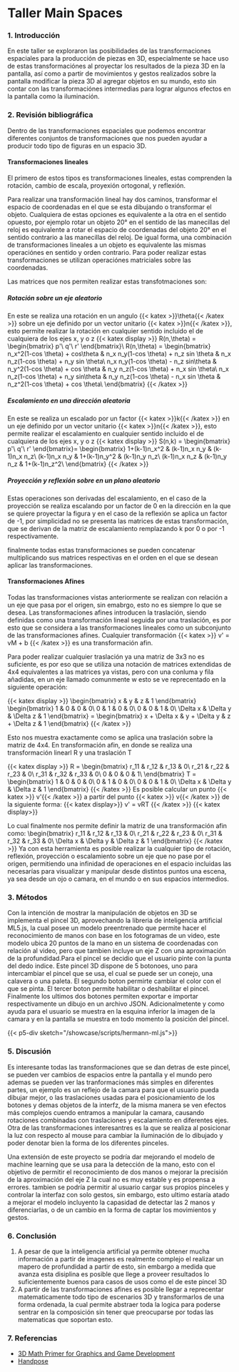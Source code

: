 # **Taller Main Spaces**




### **1. Introducción**

En este taller se exploraron las posibilidades de las transformaciones espaciales para la producción de piezas en 3D, especialmente se hace uso de estas transformaciónes al proyectar los resultados de la pieza 3D en la pantalla, así como a partir de movimientos y gestos realizados sobre la pantalla modificar la pieza 3D al agregar objetos en su mundo, esto sin contar con las transformaciónes intermedias para lograr algunos efectos en la pantalla como la iluminación. 

### **2. Revisión bibliográfica**

Dentro de las transformaciones espaciales que podemos encontrar diferentes conjuntos de transformaciones que nos pueden ayudar a producir todo tipo de figuras en un espacio 3D. 

#### Transformaciones lineales

El primero de estos tipos es transformaciones lineales, estas comprenden la rotación, cambio de escala, proyexión ortogonal, y reflexión.

Para realizar una transformación lineal hay dos caminos, transformar el espacio de coordenadas en el que se esta dibujando o transformar el objeto. Cualquiera de estas opciones es equivalente a la otra en el sentido opuesto, por ejemplo rotar un objeto 20° en el sentido de las manecillas del reloj es equivalente a rotar el espacio de coordenadas del objeto 20° en el sentido contrario a las manecillas del reloj. De igual forma, una combinación de transformaciones lineales a un objeto es equivalente las mismas operaciónes en sentido y orden contrario. Para poder realizar estas transformaciones se utilizan operaciónes matriciales sobre las coordenadas.

Las matrices que nos permiten realizar estas transfotmaciones son:
##### Rotación sobre un eje aleatorio
En este se realiza una rotación  en un angulo {{< katex >}}\theta{{< /katex >}} sobre un eje definido por un vector unitario {{< katex >}}n{{< /katex >}}, esto permite realizar la rotación en cualquier sentido incluido el de cualquiera de los ejes x, y o z
{{< katex display >}}
R(n,\theta) =
\begin{bmatrix}
p'\\
q'\\
r'
\end{bmatrix}\\
R(n,\theta) =
\begin{bmatrix}
n_x^2(1-cos \theta) + cos\theta & n_x n_y(1-cos \theta) + n_z sin \theta & n_x n_z(1-cos \theta) + n_y sin \theta\\
n_x n_y(1-cos \theta) - n_z sin\theta & n_y^2(1-cos \theta) + cos \theta & n_y n_z(1-cos \theta) + n_x sin \theta\\
n_x n_z(1-cos \theta) + n_y sin\theta & n_y n_z(1-cos \theta) - n_x sin \theta & n_z^2(1-cos \theta) + cos \theta\\
\end{bmatrix}
{{< /katex >}}

##### Escalamiento en una dirección aleatoria
En este se realiza un escalado por un factor {{< katex >}}k{{< /katex >}} en un eje definido por un vector unitario {{< katex >}}n{{< /katex >}}, esto permite realizar el escalamiento en cualquier sentido incluido el de cualquiera de los ejes x, y o z
{{< katex display >}}
S(n,k) =
\begin{bmatrix}
p'\\
q'\\
r'
\end{bmatrix}=
\begin{bmatrix}
1+(k-1)n_x^2 & (k-1)n_x n_y & (k-1)n_x n_z\\
(k-1)n_x n_y & 1+(k-1)n_y^2 & (k-1)n_y n_z\\
(k-1)n_x n_z & (k-1)n_y n_z & 1+(k-1)n_z^2\\
\end{bmatrix}
{{< /katex >}}

##### Proyección y reflexión sobre en un plano aleatorio
Estas operaciones son derivadas del escalamiento, en el caso de la proyección se realiza escalando por un factor de 0 en la dirección en la que se quiere proyectar la figura y en el caso de la reflexión se aplica un factor de -1, por simplicidad no se presenta las matrices de estas transformación, que se derivan de la matriz de escalamiento remplazando k por 0 o por -1 respectivamente.

finalmente todas estas transformaciones se pueden concatenar multiplicando sus matrices respectivas en el orden en el que se desean aplicar las transformaciones. 

#### Transformaciones Afines

Todas las transformaciones vistas anteriormente se realizan con relación a un eje que pasa por el origen, sin emabrgo, esto no es siempre lo que se desea. Las transformaciones afines introducen la traslación, siendo definidas como una transformación lineal seguida por una traslación, es por esto que se considera a las transformaciones lineales como un subconjunto de las transformaciones afines. Cualquier transformación {{< katex >}} v' = vM + b {{< /katex >}} es una transformación afin.

Para poder realizar cualquier traslación ya una matriz de 3x3 no es suficiente, es por eso que se utiliza una notación de matrices extendidas de 4x4 equivalentes a las matrices ya vistas, pero con una conluma y fila añadidas, en un eje llamado comunmente w esto se ve reprecentado en la siguiente operación:

{{< katex display >}}
\begin{bmatrix}
x & y & z & 1 
\end{bmatrix}
\begin{bmatrix}
1 & 0 & 0 & 0\\
0 & 1 & 0 & 0\\
0 & 0 & 1 & 0\\
\Delta x & \Delta y & \Delta z & 1
\end{bmatrix} = 
\begin{bmatrix}
x + \Delta x & y + \Delta y & z + \Delta z & 1
\end{bmatrix}
{{< /katex >}}

Esto nos muestra exactamente como se aplica una traslación sobre la matriz de 4x4. 
En transformación afin, en donde se realiza una transformación linearl R y una traslación T

{{< katex display >}}
R = 
\begin{bmatrix}
r_11 & r_12 & r_13 & 0\\ 
r_21 & r_22 & r_23 & 0\\ 
r_31 & r_32 & r_33 & 0\\ 
0 & 0 & 0 & 1\\
\end{bmatrix} 
T = 
\begin{bmatrix}
1 & 0 & 0 & 0\\
0 & 1 & 0 & 0\\
0 & 0 & 1 & 0\\
\Delta x & \Delta y & \Delta z & 1
\end{bmatrix} 
{{< /katex >}}
Es posible calcular un punto {{< katex >}} v'{{< /katex >}} a partir del punto {{< katex >}} v{{< /katex >}} de la siguiente forma:
{{< katex display>}} 
v' = vRT 
{{< /katex >}}
{{< katex display>}} 

Lo cual finalmente nos permite definir la matriz de una transformación afin como:
\begin{bmatrix}
r_11 & r_12 & r_13 & 0\\ 
r_21 & r_22 & r_23 & 0\\ 
r_31 & r_32 & r_33 & 0\\ 
\Delta x & \Delta y & \Delta z & 1
\end{bmatrix} 
{{< /katex >}}
Ya con esta herramienta es posible realizar la cualquier tipo de rotación, reflexión, proyección o escalamiento sobre un eje que no pase por el origen, permitiendo una infinidad de operaciones en el espacio incluidas las necesarías para visualizar y manipular desde distintos puntos una escena, ya sea desde un ojo o camara, en el mundo o en sus espacios intermedios.




### **3. Métodos**

Con la intención de mostrar la manipulación de objetos en 3D se implementa el pincel 3D, aprovechando la libreria de inteligencia artificial ML5.js, la cual posee un modelo preentrenado que permite hacer el reconocimiento de manos con base en los fotogramas de un video, este modelo ubica 20 puntos de la mano en un sistema de coordenadas con relación al video, pero que tambien incluye un eje Z con una aproximación de la profundidad.Para el pincel se decidio que el usuario pinte con la punta del dedo indice. Este pincel 3D dispone de 5 botonoes, uno para intercambiar el pincel que se usa, el cual se puede ser un conejo, una calavera o una paleta. El segundo boton permirte cambiar el color con el que se pinta. El tercer boton permite habilitar o deshabilitar el pincel. Finalmente los ultimos dos botones permiten exportar e importar respectivamente un dibujo en un archivo JSON. Adicionalmetente y como ayuda para el usuario se muestra en la esquina inferior la imagen de la camara y en la pantalla se muestra en todo momento la posición del pincel.

{{< p5-div sketch="/showcase/scripts/hermann-ml.js">}}


### **5. Discusión**

Es interesante todas las transformaciones que se dan detras de este pincel, se pueden ver cambios de espacios entre la pantalla y el mundo pero ademas se pueden ver las tranformaciones más simples en diferentes partes, un ejemplo es un reflejo de la camara para que el usuario pueda dibujar mejor, o las traslaciones usadas para el posicionamiento de los botones y demas objetos de la interfz, de la misma manera se ven efectos más complejos cuendo entramos a manipular la camara, causando rotaciones combinadas con traslaciones y escalamiento en diferentes ejes. Otra de las transformaciones interesantres es la que se realiza al posicionar la luz con respecto al mouse para cambiar la iluminación de lo dibujado y poder denotar bien la forma de los diferentes pinceles. 

Una extensión de este proyecto se podría dar mejorando el modelo de machine learning que se usa para la detección de la mano, esto con el objetivo de permitir el reconocimiento de dos manos o mejorar la precisión de la aproximación del eje Z la cual no es muy estable y es propensa a errores. tambien se podría permitir al usuario cargar sus propios pinceles y controlar la interfaz con solo gestos, sin embargo, esto ultimo estaría atado a mejorar el modelo incluyento la capasidad de detectar las 2 manos y diferenciarlas, o de un cambio en la forma de captar los movimientos y gestos.
### **6. Conclusión**

1. A pesar de que la inteligencia artificial ya permite obtener mucha información a partir de imagenes es realmente complejo el realizar un mapero de profundidad a partir de esto, sin embargo a medida que avanza esta disiplina es posible que llege a proveer resultados lo suficientemente buenos para casos de usos como el de este pincel 3D
2. A partir de las transformaciones afines es posible llegar a reprecentar matematicamente todo tipo de escenarios 3D y transformarlos de una forma ordenada, la cual permite abstraer toda la logica para poderse sentrar en la composición sin tener que preocuparse por todas las matematicas que soportan esto. 

### **7. Referencias**

- [3D Math Primer for Graphics and Game Development](https://tfetimes.com/wp-content/uploads/2015/04/F.Dunn-I.Parberry-3D-Math-Primer-for-Graphics-and-Game-Development.pdf)
- [Handpose](https://learn.ml5js.org/#/reference/handpose)

